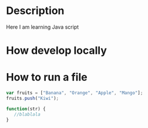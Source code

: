 # Description 
Here I am learning Java script 

# How develop locally

# How to run a file

```javascript
var fruits = ["Banana", "Orange", "Apple", "Mango"];
fruits.push("Kiwi");

function(str) {
   //blablala
}
```
